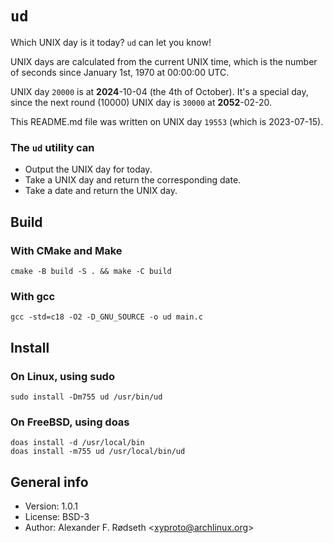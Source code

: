 # `ud`

Which UNIX day is it today? `ud` can let you know!

UNIX days are calculated from the current UNIX time, which is the number of seconds since January 1st, 1970 at 00:00:00 UTC.

UNIX day `20000` is at **2024**-10-04 (the 4th of October). It's a special day, since the next round (10000) UNIX day is `30000` at **2052**-02-20.

This README.md file was written on UNIX day `19553` (which is 2023-07-15).

### The `ud` utility can

* Output the UNIX day for today.
* Take a UNIX day and return the corresponding date.
* Take a date and return the UNIX day.

## Build

### With CMake and Make

    cmake -B build -S . && make -C build

### With gcc

    gcc -std=c18 -O2 -D_GNU_SOURCE -o ud main.c

## Install

### On Linux, using sudo

    sudo install -Dm755 ud /usr/bin/ud

### On FreeBSD, using doas

    doas install -d /usr/local/bin
    doas install -m755 ud /usr/local/bin/ud

## General info

* Version: 1.0.1
* License: BSD-3
* Author: Alexander F. Rødseth &lt;xyproto@archlinux.org&gt;

